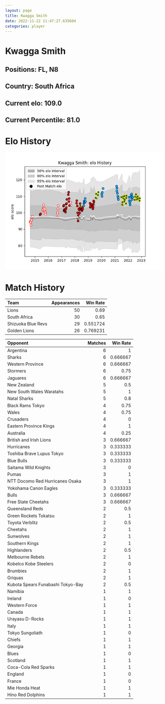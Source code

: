 ```yaml
---  
layout: page  
title: Kwagga Smith  
date: 2022-11-22 11:47:27.635604  
categories: player  
---
```

# Kwagga Smith

## Positions: FL, N8

## Country: South Africa

## Current elo: 109.0

## Current Percentile: 81.0

# Elo History


![elo history](history_KwaggaSmith.png)
# Match History


| Team               |   Appearances |   Win Rate |
|:-------------------|--------------:|-----------:|
| Lions              |            50 |   0.69     |
| South Africa       |            30 |   0.65     |
| Shizuoka Blue Revs |            29 |   0.551724 |
| Golden Lions       |            26 |   0.769231 |

| Opponent                          |   Matches |   Win Rate |
|:----------------------------------|----------:|-----------:|
| Argentina                         |         6 |   1        |
| Sharks                            |         6 |   0.666667 |
| Western Province                  |         6 |   0.666667 |
| Stormers                          |         6 |   0.75     |
| Jaguares                          |         6 |   0.666667 |
| New Zealand                       |         5 |   0.5      |
| New South Wales Waratahs          |         5 |   1        |
| Natal Sharks                      |         5 |   0.8      |
| Black Rams Tokyo                  |         4 |   0.75     |
| Wales                             |         4 |   0.75     |
| Crusaders                         |         4 |   0        |
| Eastern Province Kings            |         4 |   1        |
| Australia                         |         4 |   0.25     |
| British and Irish Lions           |         3 |   0.666667 |
| Hurricanes                        |         3 |   0.333333 |
| Toshiba Brave Lupus Tokyo         |         3 |   0.333333 |
| Blue Bulls                        |         3 |   0.333333 |
| Saitama Wild Knights              |         3 |   0        |
| Pumas                             |         3 |   1        |
| NTT Docomo Red Hurricanes Osaka   |         3 |   1        |
| Yokohama Canon Eagles             |         3 |   0.333333 |
| Bulls                             |         3 |   0.666667 |
| Free State Cheetahs               |         3 |   0.666667 |
| Queensland Reds                   |         2 |   0.5      |
| Green Rockets Tokatsu             |         2 |   1        |
| Toyota Verblitz                   |         2 |   0.5      |
| Cheetahs                          |         2 |   1        |
| Sunwolves                         |         2 |   1        |
| Southern Kings                    |         2 |   1        |
| Highlanders                       |         2 |   0.5      |
| Melbourne Rebels                  |         2 |   1        |
| Kobelco Kobe Steelers             |         2 |   0        |
| Brumbies                          |         2 |   1        |
| Griquas                           |         2 |   1        |
| Kubota Spears Funabashi Tokyo-Bay |         2 |   0.5      |
| Namibia                           |         1 |   1        |
| Ireland                           |         1 |   0        |
| Western Force                     |         1 |   1        |
| Canada                            |         1 |   1        |
| Urayasu D-Rocks                   |         1 |   1        |
| Italy                             |         1 |   1        |
| Tokyo Sungoliath                  |         1 |   0        |
| Chiefs                            |         1 |   1        |
| Georgia                           |         1 |   1        |
| Blues                             |         1 |   0        |
| Scotland                          |         1 |   1        |
| Coca-Cola Red Sparks              |         1 |   1        |
| England                           |         1 |   0        |
| France                            |         1 |   0        |
| Mie Honda Heat                    |         1 |   1        |
| Hino Red Dolphins                 |         1 |   1        |